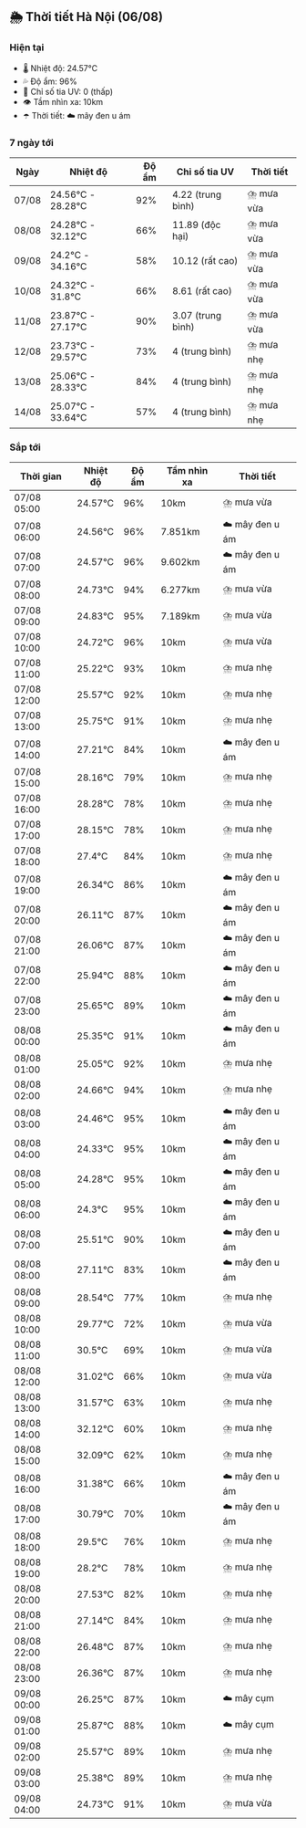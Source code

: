 ## 🌦️ Thời tiết Hà Nội (06/08)

### Hiện tại

- 🌡️ Nhiệt độ: 24.57℃
- 💦 Độ ẩm: 96%
- 🌟 Chỉ số tia UV: 0 (thấp)
- 👁️ Tầm nhìn xa: 10km
- ☂️ Thời tiết: ☁️ mây đen u ám

### 7 ngày tới

| Ngày | Nhiệt độ | Độ ẩm | Chỉ số tia UV | Thời tiết |
| --- | --- | --- | --- | --- |
| 07/08 | 24.56℃ - 28.28℃ | 92% | 4.22 (trung bình) | ⛈️ mưa vừa |
| 08/08 | 24.28℃ - 32.12℃ | 66% | 11.89 (độc hại) | ⛈️ mưa vừa |
| 09/08 | 24.2℃ - 34.16℃ | 58% | 10.12 (rất cao) | ⛈️ mưa vừa |
| 10/08 | 24.32℃ - 31.8℃ | 66% | 8.61 (rất cao) | ⛈️ mưa vừa |
| 11/08 | 23.87℃ - 27.17℃ | 90% | 3.07 (trung bình) | ⛈️ mưa vừa |
| 12/08 | 23.73℃ - 29.57℃ | 73% | 4 (trung bình) | ⛈️ mưa nhẹ |
| 13/08 | 25.06℃ - 28.33℃ | 84% | 4 (trung bình) | ⛈️ mưa nhẹ |
| 14/08 | 25.07℃ - 33.64℃ | 57% | 4 (trung bình) | ⛈️ mưa nhẹ |

### Sắp tới

| Thời gian | Nhiệt độ | Độ ẩm | Tầm nhìn xa | Thời tiết |
| --- | --- | --- | --- | --- |
| 07/08 05:00 | 24.57℃ | 96% | 10km | ⛈️ mưa vừa |
| 07/08 06:00 | 24.56℃ | 96% | 7.851km | ☁️ mây đen u ám |
| 07/08 07:00 | 24.57℃ | 96% | 9.602km | ☁️ mây đen u ám |
| 07/08 08:00 | 24.73℃ | 94% | 6.277km | ⛈️ mưa vừa |
| 07/08 09:00 | 24.83℃ | 95% | 7.189km | ⛈️ mưa vừa |
| 07/08 10:00 | 24.72℃ | 96% | 10km | ⛈️ mưa vừa |
| 07/08 11:00 | 25.22℃ | 93% | 10km | ⛈️ mưa nhẹ |
| 07/08 12:00 | 25.57℃ | 92% | 10km | ⛈️ mưa nhẹ |
| 07/08 13:00 | 25.75℃ | 91% | 10km | ⛈️ mưa nhẹ |
| 07/08 14:00 | 27.21℃ | 84% | 10km | ☁️ mây đen u ám |
| 07/08 15:00 | 28.16℃ | 79% | 10km | ⛈️ mưa nhẹ |
| 07/08 16:00 | 28.28℃ | 78% | 10km | ⛈️ mưa nhẹ |
| 07/08 17:00 | 28.15℃ | 78% | 10km | ⛈️ mưa nhẹ |
| 07/08 18:00 | 27.4℃ | 84% | 10km | ⛈️ mưa nhẹ |
| 07/08 19:00 | 26.34℃ | 86% | 10km | ☁️ mây đen u ám |
| 07/08 20:00 | 26.11℃ | 87% | 10km | ☁️ mây đen u ám |
| 07/08 21:00 | 26.06℃ | 87% | 10km | ☁️ mây đen u ám |
| 07/08 22:00 | 25.94℃ | 88% | 10km | ☁️ mây đen u ám |
| 07/08 23:00 | 25.65℃ | 89% | 10km | ☁️ mây đen u ám |
| 08/08 00:00 | 25.35℃ | 91% | 10km | ☁️ mây đen u ám |
| 08/08 01:00 | 25.05℃ | 92% | 10km | ⛈️ mưa nhẹ |
| 08/08 02:00 | 24.66℃ | 94% | 10km | ⛈️ mưa nhẹ |
| 08/08 03:00 | 24.46℃ | 95% | 10km | ☁️ mây đen u ám |
| 08/08 04:00 | 24.33℃ | 95% | 10km | ☁️ mây đen u ám |
| 08/08 05:00 | 24.28℃ | 95% | 10km | ☁️ mây đen u ám |
| 08/08 06:00 | 24.3℃ | 95% | 10km | ☁️ mây đen u ám |
| 08/08 07:00 | 25.51℃ | 90% | 10km | ☁️ mây đen u ám |
| 08/08 08:00 | 27.11℃ | 83% | 10km | ☁️ mây đen u ám |
| 08/08 09:00 | 28.54℃ | 77% | 10km | ⛈️ mưa nhẹ |
| 08/08 10:00 | 29.77℃ | 72% | 10km | ⛈️ mưa vừa |
| 08/08 11:00 | 30.5℃ | 69% | 10km | ⛈️ mưa vừa |
| 08/08 12:00 | 31.02℃ | 66% | 10km | ⛈️ mưa vừa |
| 08/08 13:00 | 31.57℃ | 63% | 10km | ⛈️ mưa nhẹ |
| 08/08 14:00 | 32.12℃ | 60% | 10km | ⛈️ mưa nhẹ |
| 08/08 15:00 | 32.09℃ | 62% | 10km | ⛈️ mưa nhẹ |
| 08/08 16:00 | 31.38℃ | 66% | 10km | ☁️ mây đen u ám |
| 08/08 17:00 | 30.79℃ | 70% | 10km | ☁️ mây đen u ám |
| 08/08 18:00 | 29.5℃ | 76% | 10km | ⛈️ mưa nhẹ |
| 08/08 19:00 | 28.2℃ | 78% | 10km | ⛈️ mưa nhẹ |
| 08/08 20:00 | 27.53℃ | 82% | 10km | ⛈️ mưa nhẹ |
| 08/08 21:00 | 27.14℃ | 84% | 10km | ⛈️ mưa nhẹ |
| 08/08 22:00 | 26.48℃ | 87% | 10km | ⛈️ mưa nhẹ |
| 08/08 23:00 | 26.36℃ | 87% | 10km | ⛈️ mưa nhẹ |
| 09/08 00:00 | 26.25℃ | 87% | 10km | ☁️ mây cụm |
| 09/08 01:00 | 25.87℃ | 88% | 10km | ☁️ mây cụm |
| 09/08 02:00 | 25.57℃ | 89% | 10km | ⛈️ mưa nhẹ |
| 09/08 03:00 | 25.38℃ | 89% | 10km | ⛈️ mưa nhẹ |
| 09/08 04:00 | 24.73℃ | 91% | 10km | ⛈️ mưa vừa |
